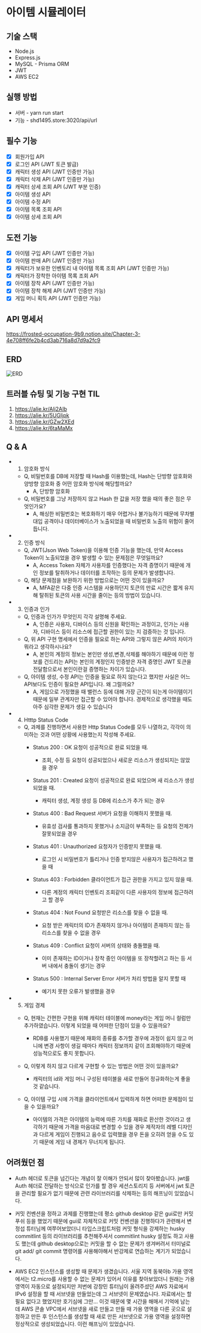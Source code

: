 # 아이템 시뮬레이터
## 기술 스택
- Node.js
- Express.js
- MySQL - Prisma ORM
- JWT
- AWS EC2
## 실행 방법
- 서버 - yarn run start
- 기능 - shd1495.store:3020/api/url
## 필수 기능
 - [x] 회원가입 API
 - [x] 로그인 API (JWT 토큰 발급)
 - [x] 캐릭터 생성 API (JWT 인증만 가능)
 - [x] 캐릭터 삭제 API (JWT 인증만 가능)
 - [x] 캐릭터 상세 조회 API (JWT 부분 인증)
 - [x] 아이템 생성 API
 - [x] 아이템 수정 API
 - [x] 아이템 목록 조회 API
 - [x] 아이템 상세 조회 API

## 도전 기능
 - [x] 아이템 구입 API (JWT 인증만 가능)
 - [x] 아이템 판매 API (JWT 인증만 가능)
 - [x] 캐릭터가 보유한 인벤토리 내 아이템 목록 조회 API (JWT 인증만 가능)
 - [x] 캐릭터가 장착한 아이템 목록 조회 API
 - [x] 아이템 장착 API (JWT 인증만 가능)
 - [x] 아이템 장착 해제 API (JWT 인증만 가능)
 - [x] 게임 머니 획득 API (JWT 인증만 가능)

## API 명세서
https://frosted-occupation-9b9.notion.site/Chapter-3-4e708ff6fe2b4cd3ab716a8d7d9a2fc9

## ERD
![ERD](https://github.com/user-attachments/assets/b5388caf-f189-4fa0-9d5d-7e374bc46da7)
## 트러블 슈팅 및 기능 구현 TIL

1. https://alie.kr/Alj2AIb
2. https://alie.kr/5UGIjpk
3. https://alie.kr/GZw2XEd
4. https://alie.kr/6taMaMx

## Q & A
- 1. 암호화 방식
   - Q, 비밀번호를 DB에 저장할 때 Hash를 이용했는데, Hash는 단방향 암호화와 양방향 암호화 중 어떤 암호화 방식에 해당할까요?
       - A, 단방향 암호화
   - Q, 비밀번호를 그냥 저장하지 않고 Hash 한 값을 저장 했을 때의 좋은 점은 무엇인가요?
       - A, 해싱한 비밀번호는 복호화하기 매우 어렵거나 불가능하기 때문에 무차별 대입 공격이나 데이터베이스가 노출되었을 때
        비밀번호 노출의 위험이 줄어듭니다.
- 2. 인증 방식
  - Q, JWT(Json Web Token)을 이용해 인증 기능을 했는데, 만약 Access Token이 노출되었을 경우 발생할 수 있는 문제점은 무엇일까요?
     - A, Access Token 자체가 사용자를 인증했다는 자격 증명이기 때문에 개인 정보를 탈취하거나 데이터를 조작하는 등의 문제가 발생합니다.
  - Q, 해당 문제점을 보완하기 위한 방법으로는 어떤 것이 있을까요?
     - A, MFA같은 다중 인증 시스템을 사용하던지 토큰의 만료 시간은 짧게 유지해 탈취된 토큰의 사용 시간을 줄이는 등의 방법이 있습니다.
- 3. 인증과 인가
  - Q, 인증과 인가가 무엇인지 각각 설명해 주세요.
     - A, 인증은 사용자, 디바이스 등의 신원을 확인하는 과정이고, 인가는 사용자, 디바이스 등이 리소스에 접근할 권한이 있는 지 검증하는 것 입니다.
  - Q, 위 API 구현 명세에서 인증을 필요로 하는 API와 그렇지 않은 API의 차이가 뭐라고 생각하시나요?
     - A, 본인의 계정의 정보는 본인만 생성,변경,삭제를 해야하기 때문에 이런 정보를 건드리는 API는 본인의 계정인지 인증받은 자격 증명인
       JWT 토큰을 전달함으로서 본인이란걸 증명하는 차이가 있습니다.
  - Q, 아이템 생성, 수정 API는 인증을 필요로 하지 않는다고 했지만 사실은 어느 API보다도 인증이 필요한 API입니다. 왜 그럴까요?
     - A, 게임으로 가정했을 때 밸런스 등에 대해 가장 근간이 되는게 아이템이기 때문에 일부 관계자만 접근할 수 있어야 합니다.
       경제적으로 생각했을 때도 아주 심각한 문제가 생길 수 있습니다
- 4. Htttp Status Code
  - Q, 과제를 진행하면서 사용한 Http Status Code를 모두 나열하고, 각각이 의미하는 것과 어떤 상황에 사용했는지 작성해 주세요.
     - Status 200 : OK 요청이 성공적으로 완료 되었을 때.
        - 조회, 수정 등 요청이 성공되었으나 새로운 리소스가 생성되지는 않았을 경우
          
     - Status 201 : Created 요청이 성공적으로 완료 되었으며 새 리소스가 생성되었을 때.
        - 캐릭터 생성, 계정 생성 등 DB에 리소스가 추가 되는 경우
          
     - Status 400 : Bad Request 서버가 요청을 이해하지 못했을 때.
        - 유효성 검사를 통과하지 못했거나 소지금이 부족하는 등 요청의 전제가 잘못되었을 경우
          
     - Status 401 : Unauthorized 요청자가 인증받지 못했을 때.
        - 로그인 시 비밀번호가 틀리거나 인증 받지않은 사용자가 접근하려고 했을 때
          
     - Status 403 : Forbidden 클라이언트가 접근 권한을 가지고 있지 않을 때.
        - 다른 계정의 캐릭터 인벤토리 조회같이 다른 사용자의 정보에 접근하려고 할 경우
          
     - Status 404 : Not Found 요청받은 리소스를 찾을 수 없을 때.
        - 요청 받은 캐릭터의 ID가 존재하지 않거나 아이템이 존재하지 않는 등 리소스를 찾을 수 없을 경우
          
     - Status 409 : Conflict 요청이 서버의 상태와 충돌했을 때.
        - 이미 존재하는 ID이거나 장착 중인 아이템을 또 장착할려고 하는 등 서버 내에서 충돌이 생기는 경우
          
     - Status 500 : Internal Server Error 서버가 처리 방법을 알지 못할 때
        - 예기치 못한 오류가 발생했을 경우
          
- 5. 게임 경제
  - Q, 현재는 간편한 구현을 위해 캐릭터 테이블에 money라는 게임 머니 컬럼만 추가하였습니다. 이렇게 되었을 때 어떠한 단점이 있을 수 있을까요?
     - RDB를 사용했기 때문에 재화의 종류를 추가할 경우에 과정이 쉽지 않고 머니에 변경 사항이 생길 때마다 캐릭터 정보까지 같이 조회해야하기 때문에
      성능적으로도 좋지 못합니다.

  - Q, 이렇게 하지 않고 다르게 구현할 수 있는 방법은 어떤 것이 있을까요?
     - 캐릭터의 id와 게임 머니 구성된 테이블을 새로 만들어 정규화하는게 좋을 것 같습니다.

  - Q, 아이템 구입 시에 가격을 클라이언트에서 입력하게 하면 어떠한 문제점이 있을 수 있을까요?
     - 아이템의 가격은 아이템의 능력에 따른 가치를 재화로 환산한 것이라고 생각하기 때문에 가격을 마음대로 변경할 수 있을 경우
       제작자의 레벨 디자인과 다르게 게임이 진행되고 음수로 입력했을 경우 돈을 오히려 얻을 수도 있기 때문에 게임 내 경제가 무너지게 됩니다.
## 어려웠던 점
- Auth 헤더로 토큰을 넘긴다는 개념이 잘 이해가 안되서 많이 찾아봤습니다.
 jwt를 Auth 헤더로 전달하는 방식으로 인가를 할 경우 세션스토리지 등 서버에서 jwt 토큰을 관리할 필요가 없기 때문에
 관련 라이브러리를 삭제하는 등의 해프닝이 있었습니다.

- 커밋 컨벤션을 정하고 과제를 진행했는데 평소 github desktop 같은 gui로만 커밋 푸쉬 등을 했었기 때문에
  gui로 자체적으로 커밋 컨벤션을 진행하다가 관련해서 변정섭 튜터님께 여쭈어보았더니 타입스크립트처럼 커밋 형식을 강제하는 husky commitlint 등의 라이브러리를
  추천해주셔서 commitlint husky 설정도 하고 사용도 했는데 github desktop으로는 커밋을 할 수 없는 문제가 생겨버려서
  터미널로 git add/ git commit 명령어를 사용해야해서 반강제로 연습하는 계기가 되었습니다.

- AWS EC2 인스턴스를 생성할 때 문제가 생겼습니다. 서울 지역 동북아b 가용 영역에서는 t2.micro를 사용할 수 없는 문제가 있어서 이유를 찾아보았더니
  원래는 가용 영역이 자동으로 설정되지만 저번에 강창민 튜터님이 올려주셨던 AWS 자료에서 IPv6 설정을 할 때 서브넷을 만들었는데 그 서브넷이 문제였습니다.
  자료에서는 할 필요 없다고 했었지만 호기심에 그만...
  이것 때문에 몇 시간을 해매서 기억에 남는데 AWS 콘솔 VPC에서 서브넷을 새로 만들고 만들 때 가용 영역을 다른 곳으로 설정하고 만든 후
  인스턴스를 생성할 때 새로 만든 서브넷으로 가용 영역을 설정하면 정상적으로 생성되었습니다. 이런 해프닝이 있었습니다.
